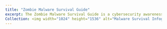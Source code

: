 ```yaml
---
title: "Zombie Malware Survival Guide"
excerpt: The Zombie Malware Survival Guide is a cybersecurity awareness campaign designed for healthcare staff working in rural and community-based clinics. Utilizing horror-themed visuals and zombie metaphors, the project effectively highlights digital threats such as phishing, outdated software, and weak authentication in a memorable and approachable manner. The poster combines accurate statistics, practical survival tips, and a relatable healthcare worker character to engage frontline staff who may have limited technical training. The goal is to make cybersecurity feel relevant and empowering, especially in environments where a single breach could disrupt patient care. 
Collection: <img width="1024" height="1536" alt="Malware Survival Infographic" src="https://github.com/user-attachments/assets/67558190-c0b3-40dc-ba7a-32c28553b21f" />
---
```






